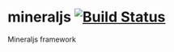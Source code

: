 # mineraljs [![Build Status](https://travis-ci.org/mineraljs/mineraljs.svg?branch=master)](https://travis-ci.org/mineraljs/mineraljs)
Mineraljs framework

